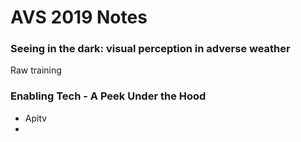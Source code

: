 # AVS 2019 Notes

<script type="text/javascript" src="https://cdn.mathjax.org/mathjax/latest/MathJax.js?config=TeX-AMS_HTML"></script>

### Seeing in the dark: visual perception in adverse weather
Raw training

### Enabling Tech - A Peek Under the Hood
- Apitv
- 

<!--stackedit_data:
eyJoaXN0b3J5IjpbMTM5OTE3NjQxMiwtMTU0NzkyNjI4MCwxNj
g2NzAzMzU5LC0xMjg5MjUxMjc5LC03ODg2ODUzNjNdfQ==
-->